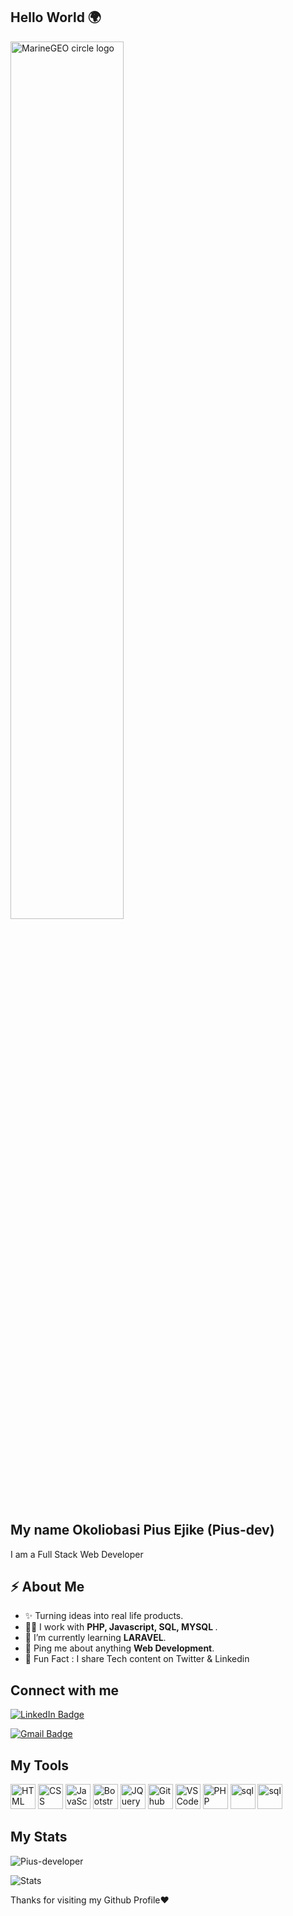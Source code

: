 ## Hello World 🌍

<img src="http://studiopixel.in/wp-content/uploads/2017/11/senior-front-end-developer-openings-1.gif" alt="MarineGEO circle logo" width="60%">

<h2> My name Okoliobasi Pius Ejike <span>(Pius-dev)</span></h2>
<p>I am a Full Stack Web Developer</p>



<h2>⚡️ About Me</h2>

<ul>
  <li>✨ Turning ideas into real life products. </li>
  <li>👨‍💻 I work with <strong>PHP, Javascript, SQL, MYSQL  </strong>.</li>
  <li>🔭 I’m currently learning <strong>LARAVEL</strong>. </li>
  <li>💬 Ping me about anything <strong>Web Development</strong>.</li>
  
<li>🎉 Fun Fact : I share Tech content on Twitter & Linkedin</li>
</ul>

<h2>Connect with me</h3>
<p><a href="www.linkedin.com/in/pius-ejike-0680b3212">

  <img src="https://img.shields.io/badge/-Pius%20Ejike%20-blue?style=plastic&amp;labelColor=blue&amp;logo=LinkedIn&amp;link=www.linkedin.com/in/pius-ejike-0680b3212" alt="LinkedIn Badge"></a> 


  <a href="mailto:ejikepius12@gmail.com"><img src="https://img.shields.io/badge/-Ejike20Pius-fff?style=plastic&amp;labelColor=fff&amp;logo=Gmail&amp;link=mailto:ejikepius12@gmail.com" alt="Gmail Badge"></a></p>


<h2> My Tools </h2>
<p align="left">
    <img src="https://cdn.jsdelivr.net/gh/devicons/devicon/icons/html5/html5-original.svg" alt="HTML" height="40" width="40" />
  <img src="https://cdn.jsdelivr.net/gh/devicons/devicon/icons/css3/css3-original.svg" alt="CSS" height="40" width="40"/>
  <img src="https://cdn.jsdelivr.net/gh/devicons/devicon/icons/javascript/javascript-original.svg" alt="JavaScript" height="40" width="40"/>

  <img src="https://cdn.jsdelivr.net/gh/devicons/devicon/icons/bootstrap/bootstrap-original.svg" alt="Bootstrap" height="40" width="40"/>

   <img src="https://cdn.jsdelivr.net/gh/devicons/devicon/icons/jquery/jquery-original.svg" alt="JQuery" height="40" width="40"/>

  <img src="https://cdn.jsdelivr.net/gh/devicons/devicon/icons/github/github-original.svg" alt="Github" height="40" width="40"/>
  <img src="https://cdn.jsdelivr.net/gh/devicons/devicon/icons/vscode/vscode-original.svg" alt="VSCode" height="40" width="40"/>
    <img src="https://cdn.jsdelivr.net/gh/devicons/devicon/icons/php/php-original.svg" alt="PHP" height="40" width="40"/>
   <img src="https://cdn.jsdelivr.net/gh/devicons/devicon/icons/mysql/mysql-original.svg" alt="sql" height="40" width="40"/>
  <img src="https://cdn.jsdelivr.net/gh/devicons/devicon/icons/apache/apache-original.svg" alt="sql" height="40" width="40"/>



</p>


<h2> My Stats </h2>
<p><img align="center" src="https://github-readme-streak-stats.herokuapp.com/?user=Pius-developer&" alt="Pius-developer" /></p>

<img src="https://github-readme-stats.vercel.app/api?username=Pius-developer&show_icons=true&hide_border=true" alt="Stats" />

<p> Thanks for visiting my Github Profile❤️ </p>
